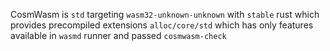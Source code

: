 CosmWasm is `std` targeting `wasm32-unknown-unknown` with `stable` rust which provides precompiled extensions `alloc/core/std` which has only features available in `wasmd` runner and passed `cosmwasm-check`